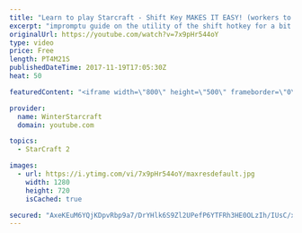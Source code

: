 ```yaml
---
title: "Learn to play Starcraft - Shift Key MAKES IT EASY! (workers to gas, waypoints, ctrl grps, moving)"
excerpt: "impromptu guide on the utility of the shift hotkey for a bit of everything"
originalUrl: https://youtube.com/watch?v=7x9pHr544oY
type: video
price: Free
length: PT4M21S
publishedDateTime: 2017-11-19T17:05:30Z
heat: 50

featuredContent: "<iframe width=\"800\" height=\"500\" frameborder=\"0\" src=\"https://www.youtube.com/embed/7x9pHr544oY\" allow=\"accelerometer; autoplay; encrypted-media; gyroscope; picture-in-picture\" allowfullscreen></iframe>"

provider:
  name: WinterStarcraft
  domain: youtube.com

topics:
  - StarCraft 2

images:
  - url: https://i.ytimg.com/vi/7x9pHr544oY/maxresdefault.jpg
    width: 1280
    height: 720
    isCached: true

secured: "AxeKEuM6YQjKDpvRbp9a7/DrYHlk6S9Zl2UPefP6YTFRh3HE0OLzIh/IUsC/xSX+bS5ynKp5zkpht53iw9mu/T3j5eW4o10xLFcanGGi/kv8fEplcH0OZYi7FrBPvfh+X4eveukTA3V8FAM1vYKEcfyae82xYTcrdYOPvjRHtrboj68SPpnfj/uRebJ78d8+s5Dg/F3hYL0ImywIG96TBn0t73HZfUA4gyTQf3i8ov2+/gwmG2E/7r2aBhocNaWOzU/pOi/npZREvSlliW1KNN+jwq6rkmOU3bvY96a+e/OVdGznK2K9jsxlQkjvInVLEw4Bz8J7JNJZk8piTfzS5MXjX2H3IIHlOpBUtBtXwqUHwLlamdoW1ut26uvagVF/XG18r4hZHQxEliE54/OyfneMUWYvLZp9ej+fzW29nUE=;A+AUs63msqyKFRDXwVmHxA=="
---
```


